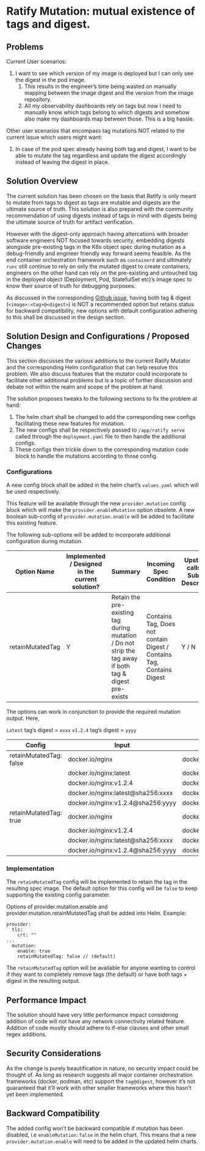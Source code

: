 # Ratify Mutation: mutual existence of tags and digest.

## Problems

Current User scenarios:
1. I want to see which version of my image is deployed but I can only see the digest in the pod image.
   1. This results in the engineer’s time being wasted on manually mapping between the image digest and the version from the image repository.
   1. All my observability dashboards rely on tags but now I need to manually know which tags belong to which digests and somehow also make my dashboards map between those. This is a big hassle.

Other user scenarios that encompass tag mutations NOT related to the current issue which users might want:
1. In case of the pod spec already having both tag and digest, I want to be able to mutate the tag regardless and update the digest accordingly instead of leaving the digest in place.

## Solution Overview

The current solution has been chosen on the basis that Ratify is only meant to mutate from tags to digest as tags are mutable and digests are the ultimate source of truth. This solution is also prepared with the community recommendation of using digests instead of tags in mind with digests being the ultimate source of truth for artifact verification. 

However with the digest-only approach having altercations with broader software engineers NOT focused towards security, embedding digests alongside pre-existing tags in the K8s object spec during mutation as a debug-friendly and engineer friendly way forward seems feasible. As the end container orchestration framework such as `containerd` and ultimately `runc` still continue to rely on only the mutated digest to create containers, engineers on the other hand can rely on the pre-existing and untouched tag in the deployed object (Deployment, Pod, StatefulSet etc)’s image spec to know their source of truth for debugging purposes. 

As discussed in the corresponding [Github issue](https://github.com/ratify-project/ratify/issues/1657),  having both tag & digest (`<image>:<tag>@<digest>`) is NOT a recommended option but retains status for backward compatibility, new options with default configuration adhering to this shall be discussed in the design section.

## Solution Design and Configurations / Proposed Changes

This section discusses the various additions to the current Ratify Mutator and the corresponding Helm configuration that can help resolve this problem. We also discuss features that the mutator could incorporate to facilitate other additional problems but is a topic of further discussion and debate not within the realm and scope of the problem at hand.

The solution proposes tweaks to the following sections to fix the problem at hand:
1. The helm chart shall be changed to add the corresponding new configs facilitating these new features for mutation.
1. The new configs shall be respectively passed to `/app/ratify serve` called through the `deployment.yaml` file to then handle the additional configs.
1. These configs then trickle down to the corresponding mutation code block to handle the mutations according to those config.

### Configurations

A new config block shall be added in the helm chart’s `values.yaml` which will be used respectively. 

This feature will be available through the new `provider.mutation` config block which will make the `provider.enableMutation` option obsolete. A new boolean sub-config of `provider.mutation.enable` will be added to facilitate this existing feature.

The following sub-options will be added to incorporate additional configuration during mutation.

| Option Name | Implemented / Designed in the current solution? | Summary | Incoming Spec Condition | Upstream calls for Subject Descriptor? | Default Option |
| ----------- | ----------------------------------------------- | ------- | ----------------------- | -------------------------------------- | -------------- |
| retainMutatedTag | Y | Retain the pre-existing tag during mutation / Do not strip the tag away if both tag & digest pre-exists |Contains Tag, Does not contain Digest / Contains Tag, Contains Digest | Y / N | false |

The options can work in conjunction to provide the required mutation output.
Here, 

`Latest` tag’s digest = `xxxx`
`v1.2.4` tag’s digest = `yyyy`


| Config | Input | Output |
| ------ | ----- | ------ |
| retainMutatedTag: false | docker.io/nginx | docker.io/nginx@sha256:xxxxx |
| | docker.io/nginx:latest | docker.io/nginx@sha256:xxxxx |
| | docker.io/nginx:v1.2.4 | docker.io/nginx@sha256:yyyy |
| | docker.io/nginx:latest@sha256:xxxx | docker.io/nginx@sha256:xxxx |
| | docker.io/nginx:v1.2.4@sha256:yyyy | docker.io/nginx@sha256:yyyy |
| retainMutatedTag: true | docker.io/nginx | docker.io/nginx:latest@sha256:xxxx |
| | docker.io/nginx:v1.2.4 | docker.io/nginx:v1.2.4@sha256:yyyy |
| | docker.io/nginx:latest@sha256:xxxx | docker.io/nginx:latest@sha256:xxxx |
| | docker.io/nginx:v1.2.4@sha256:yyyy | docker.io/nginx:v1.2.4@sha256:yyyy | 

### Implementation

The `retainMutatedTag` config will be implemented to retain the tag in the resulting spec image. The default option for this config will be `false` to keep supporting the existing config parameter.

Options of provider.mutation.enable and provider.mutation.retainMutatedTag shall be added into Helm.
Example:

```
provider:
  tls:
    crt: ""
...
  mutation:
    enable: true
    retainMutatedTag: false // (default)
```

The `retainMutatedTag` option will be available for anyone wanting to control if they want to completely remove tags (the default) or have both tags + digest in the resulting output.

## Performance Impact
The solution should have very little performance impact considering addition of code will not have any network connectivity related feature. Addition of code mostly should adhere to if-else clauses and other small regex additions.

## Security Considerations
As the change is purely beautification in nature, no security impact could be thought of.
As long as research suggests all major container orchestration frameworks (docker, podman, etc) support the `tag@digest`, however it’s not guaranteed that it’ll work with other smaller frameworks where this hasn’t yet been implemented.

## Backward Compatibility
The added config won’t be backward compatible if mutation has been disabled, i.e `enableMutation:false` in the helm chart. This means that a new `provider.mutation.enable` will need to be added in the updated helm charts.
